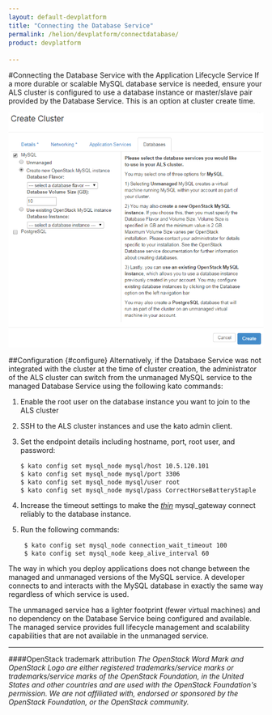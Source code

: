 ```yaml
---
layout: default-devplatform
title: "Connecting the Database Service"
permalink: /helion/devplatform/connectdatabase/
product: devplatform

---
```

<!--UNDER REVISION-->

#Connecting the Database Service with the Application Lifecycle Service
If a more durable or scalable MySQL database service is needed, ensure your ALS cluster is configured to use a database instance or master/slave pair provided by the Database Service. This is an option at cluster create time.

<img src="media/databaseALS.png"/>

##Configuration {#configure} 
Alternatively, if the Database Service was not integrated with the cluster at the time of cluster creation, the administrator of the ALS cluster can switch from the unmanaged MySQL service to the managed Database Service using the following kato commands:

1. Enable the root user on the database instance you want to join to the ALS cluster
2.	SSH to the ALS cluster instances and use the kato admin client. 
3.	Set the endpoint details including hostname, port, root user, and password:
	
		$ kato config set mysql_node mysql/host 10.5.120.101
		$ kato config set mysql_node mysql/port 3306
		$ kato config set mysql_node mysql/user root
		$ kato config set mysql_node mysql/pass CorrectHorseBatteryStaple
1. Increase the timeout settings to make the [*thin*](http://code.macournoyer.com/thin/) mysql\_gateway connect reliably to the database instance. 
2. Run the following commands:

    	$ kato config set mysql_node connection_wait_timeout 100
    	$ kato config set mysql_node keep_alive_interval 60

The way in which you deploy applications does not change between the managed and unmanaged versions of the MySQL service. A developer connects to and interacts with the MySQL database in exactly the same way regardless of which service is used.

The unmanaged service has a lighter footprint (fewer virtual machines) and no dependency on the Database Service being configured and available. The managed service provides full lifecycle management and scalability capabilities that are not available in the unmanaged service.

----
####OpenStack trademark attribution
*The OpenStack Word Mark and OpenStack Logo are either registered trademarks/service marks or trademarks/service marks of the OpenStack Foundation, in the United States and other countries and are used with the OpenStack Foundation's permission. We are not affiliated with, endorsed or sponsored by the OpenStack Foundation, or the OpenStack community.*


 
